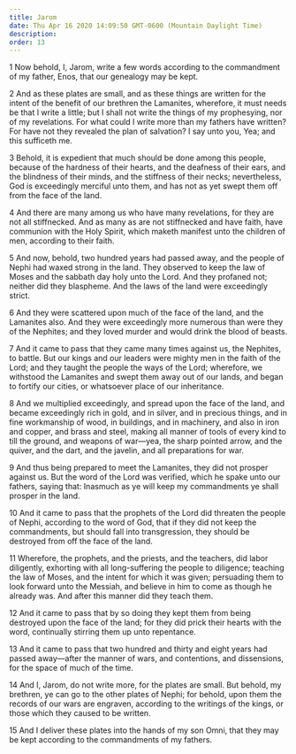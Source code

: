```yaml
---
title: Jarom
date: Thu Apr 16 2020 14:09:50 GMT-0600 (Mountain Daylight Time)
description: 
order: 13
---
```


<p>
  1 Now behold, I, Jarom, write a few words according to the commandment of my
  father, Enos, that our genealogy may be kept.
</p>
<p>
  2 And as these plates are small, and as these things are written for the
  intent of the benefit of our brethren the Lamanites, wherefore, it must needs
  be that I write a little; but I shall not write the things of my prophesying,
  nor of my revelations. For what could I write more than my fathers have
  written? For have not they revealed the plan of salvation? I say unto you,
  Yea; and this sufficeth me.
</p>
<p>
  3 Behold, it is expedient that much should be done among this people, because
  of the hardness of their hearts, and the deafness of their ears, and the
  blindness of their minds, and the stiffness of their necks; nevertheless, God
  is exceedingly merciful unto them, and has not as yet swept them off from the
  face of the land.
</p>
<p>
  4 And there are many among us who have many revelations, for they are not all
  stiffnecked. And as many as are not stiffnecked and have faith, have communion
  with the Holy Spirit, which maketh manifest unto the children of men,
  according to their faith.
</p>
<p>
  5 And now, behold, two hundred years had passed away, and the people of Nephi
  had waxed strong in the land. They observed to keep the law of Moses and the
  sabbath day holy unto the Lord. And they profaned not; neither did they
  blaspheme. And the laws of the land were exceedingly strict.
</p>
<p>
  6 And they were scattered upon much of the face of the land, and the Lamanites
  also. And they were exceedingly more numerous than were they of the Nephites;
  and they loved murder and would drink the blood of beasts.
</p>
<p>
  7 And it came to pass that they came many times against us, the Nephites, to
  battle. But our kings and our leaders were mighty men in the faith of the
  Lord; and they taught the people the ways of the Lord; wherefore, we withstood
  the Lamanites and swept them away out of our lands, and began to fortify our
  cities, or whatsoever place of our inheritance.
</p>
<p>
  8 And we multiplied exceedingly, and spread upon the face of the land, and
  became exceedingly rich in gold, and in silver, and in precious things, and in
  fine workmanship of wood, in buildings, and in machinery, and also in iron and
  copper, and brass and steel, making all manner of tools of every kind to till
  the ground, and weapons of war&#x2014;yea, the sharp pointed arrow, and the
  quiver, and the dart, and the javelin, and all preparations for war.
</p>
<p>
  9 And thus being prepared to meet the Lamanites, they did not prosper against
  us. But the word of the Lord was verified, which he spake unto our fathers,
  saying that: Inasmuch as ye will keep my commandments ye shall prosper in the
  land.
</p>
<p>
  10 And it came to pass that the prophets of the Lord did threaten the people
  of Nephi, according to the word of God, that if they did not keep the
  commandments, but should fall into transgression, they should be destroyed
  from off the face of the land.
</p>
<p>
  11 Wherefore, the prophets, and the priests, and the teachers, did labor
  diligently, exhorting with all long-suffering the people to diligence;
  teaching the law of Moses, and the intent for which it was given; persuading
  them to look forward unto the Messiah, and believe in him to come as though he
  already was. And after this manner did they teach them.
</p>
<p>
  12 And it came to pass that by so doing they kept them from being destroyed
  upon the face of the land; for they did prick their hearts with the word,
  continually stirring them up unto repentance.
</p>
<p>
  13 And it came to pass that two hundred and thirty and eight years had passed
  away&#x2014;after the manner of wars, and contentions, and dissensions, for
  the space of much of the time.
</p>
<p>
  14 And I, Jarom, do not write more, for the plates are small. But behold, my
  brethren, ye can go to the other plates of Nephi; for behold, upon them the
  records of our wars are engraven, according to the writings of the kings, or
  those which they caused to be written.
</p>
<p>
  15 And I deliver these plates into the hands of my son Omni, that they may be
  kept according to the commandments of my fathers.
</p>
